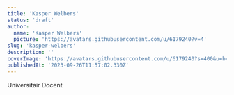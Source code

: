 ```yaml
---
title: 'Kasper Welbers'
status: 'draft'
author:
  name: 'Kasper Welbers'
  picture: 'https://avatars.githubusercontent.com/u/6179240?v=4'
slug: 'kasper-welbers'
description: ''
coverImage: 'https://avatars.githubusercontent.com/u/6179240?s=400&u=bc62bb664986df4c700fdc68fc3539ca0893a0f8&v=4'
publishedAt: '2023-09-26T11:57:02.330Z'
---
```


Universitair Docent

